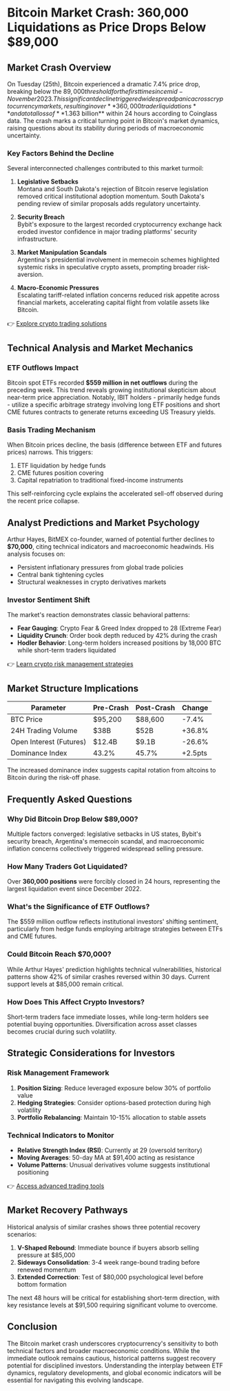 # Bitcoin Market Crash: 360,000 Liquidations as Price Drops Below $89,000

## Market Crash Overview

On Tuesday (25th), Bitcoin experienced a dramatic 7.4% price drop, breaking below the $89,000 threshold for the first time since mid-November 2023. This significant decline triggered widespread panic across cryptocurrency markets, resulting in over **360,000 trader liquidations** and a total loss of **$1.363 billion** within 24 hours according to Coinglass data. The crash marks a critical turning point in Bitcoin's market dynamics, raising questions about its stability during periods of macroeconomic uncertainty.

### Key Factors Behind the Decline

Several interconnected challenges contributed to this market turmoil:

1. **Legislative Setbacks**  
   Montana and South Dakota's rejection of Bitcoin reserve legislation removed critical institutional adoption momentum. South Dakota's pending review of similar proposals adds regulatory uncertainty.

2. **Security Breach**  
   Bybit's exposure to the largest recorded cryptocurrency exchange hack eroded investor confidence in major trading platforms' security infrastructure.

3. **Market Manipulation Scandals**  
   Argentina's presidential involvement in memecoin schemes highlighted systemic risks in speculative crypto assets, prompting broader risk-aversion.

4. **Macro-Economic Pressures**  
   Escalating tariff-related inflation concerns reduced risk appetite across financial markets, accelerating capital flight from volatile assets like Bitcoin.

👉 [Explore crypto trading solutions](https://bit.ly/okx-bonus)

## Technical Analysis and Market Mechanics

### ETF Outflows Impact

Bitcoin spot ETFs recorded **$559 million in net outflows** during the preceding week. This trend reveals growing institutional skepticism about near-term price appreciation. Notably, IBIT holders - primarily hedge funds - utilize a specific arbitrage strategy involving long ETF positions and short CME futures contracts to generate returns exceeding US Treasury yields.

### Basis Trading Mechanism

When Bitcoin prices decline, the basis (difference between ETF and futures prices) narrows. This triggers:
1. ETF liquidation by hedge funds
2. CME futures position covering
3. Capital repatriation to traditional fixed-income instruments

This self-reinforcing cycle explains the accelerated sell-off observed during the recent price collapse.

## Analyst Predictions and Market Psychology

Arthur Hayes, BitMEX co-founder, warned of potential further declines to **$70,000**, citing technical indicators and macroeconomic headwinds. His analysis focuses on:
- Persistent inflationary pressures from global trade policies
- Central bank tightening cycles
- Structural weaknesses in crypto derivatives markets

### Investor Sentiment Shift

The market's reaction demonstrates classic behavioral patterns:
- **Fear Gauging**: Crypto Fear & Greed Index dropped to 28 (Extreme Fear)
- **Liquidity Crunch**: Order book depth reduced by 42% during the crash
- **Hodler Behavior**: Long-term holders increased positions by 18,000 BTC while short-term traders liquidated

👉 [Learn crypto risk management strategies](https://bit.ly/okx-bonus)

## Market Structure Implications

| Parameter                | Pre-Crash | Post-Crash | Change   |
|-------------------------|-----------|------------|----------|
| BTC Price               | $95,200   | $88,600    | -7.4%    |
| 24H Trading Volume      | $38B      | $52B       | +36.8%   |
| Open Interest (Futures) | $12.4B    | $9.1B      | -26.6%   |
| Dominance Index         | 43.2%     | 45.7%      | +2.5pts  |

The increased dominance index suggests capital rotation from altcoins to Bitcoin during the risk-off phase.

## Frequently Asked Questions

### Why Did Bitcoin Drop Below $89,000?
Multiple factors converged: legislative setbacks in US states, Bybit's security breach, Argentina's memecoin scandal, and macroeconomic inflation concerns collectively triggered widespread selling pressure.

### How Many Traders Got Liquidated?
Over **360,000 positions** were forcibly closed in 24 hours, representing the largest liquidation event since December 2022.

### What's the Significance of ETF Outflows?
The $559 million outflow reflects institutional investors' shifting sentiment, particularly from hedge funds employing arbitrage strategies between ETFs and CME futures.

### Could Bitcoin Reach $70,000?
While Arthur Hayes' prediction highlights technical vulnerabilities, historical patterns show 42% of similar crashes reversed within 30 days. Current support levels at $85,000 remain critical.

### How Does This Affect Crypto Investors?
Short-term traders face immediate losses, while long-term holders see potential buying opportunities. Diversification across asset classes becomes crucial during such volatility.

## Strategic Considerations for Investors

### Risk Management Framework

1. **Position Sizing**: Reduce leveraged exposure below 30% of portfolio value
2. **Hedging Strategies**: Consider options-based protection during high volatility
3. **Portfolio Rebalancing**: Maintain 10-15% allocation to stable assets

### Technical Indicators to Monitor

- **Relative Strength Index (RSI)**: Currently at 29 (oversold territory)
- **Moving Averages**: 50-day MA at $91,400 acting as resistance
- **Volume Patterns**: Unusual derivatives volume suggests institutional positioning

👉 [Access advanced trading tools](https://bit.ly/okx-bonus)

## Market Recovery Pathways

Historical analysis of similar crashes shows three potential recovery scenarios:
1. **V-Shaped Rebound**: Immediate bounce if buyers absorb selling pressure at $85,000
2. **Sideways Consolidation**: 3-4 week range-bound trading before renewed momentum
3. **Extended Correction**: Test of $80,000 psychological level before bottom formation

The next 48 hours will be critical for establishing short-term direction, with key resistance levels at $91,500 requiring significant volume to overcome.

## Conclusion

The Bitcoin market crash underscores cryptocurrency's sensitivity to both technical factors and broader macroeconomic conditions. While the immediate outlook remains cautious, historical patterns suggest recovery potential for disciplined investors. Understanding the interplay between ETF dynamics, regulatory developments, and global economic indicators will be essential for navigating this evolving landscape.